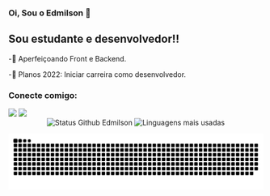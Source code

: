 ### Oi, Sou o Edmilson 👋

## Sou estudante e desenvolvedor!! 

-🌱 Aperfeiçoando Front e Backend.

-🥅 Planos 2022: Iniciar carreira como desenvolvedor.

### Conecte comigo:

<div>
  <a href="https://www.instagram.com/edmilsonh13/" target="_blank"><img src="https://img.shields.io/badge/-Instagram-%23E4405F?style=for-the-badge&logo=instagram&logoColor=white" target="_blank"></a>
  <a href="https://www.linkedin.com/in/edmilson-henrique/" target="_blank"><img src="https://img.shields.io/badge/-LinkedIn-%230077B5?style=for-the-badge&logo=linkedin&logoColor=white" target="_blank"></a> 
</div>

<div align="center">
<img width="450em" alt="Status Github Edmilson" src="https://github-readme-stats.vercel.app/api?username=Edmilsonhdr&show_icons=true&theme=dracula" />
<img width="380em" alt="Linguagens mais usadas" src="https://github-readme-stats.vercel.app/api/top-langs/?username=Edmilsonhdr&layout=compact&theme=dracula"/>
</div>

![Snake animation](https://github.com/Edmilsonhdr/Edmilsonhdr/blob/output/github-contribution-grid-snake.svg)

